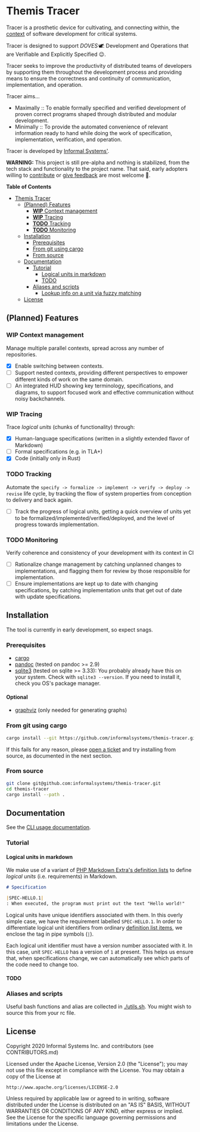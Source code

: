 # Themis Tracer

Tracer is a prosthetic device for cultivating, and connecting within, the
[context](./specs/terminology.md#CONTEXT.1) of software development for
critical systems.

Tracer is designed to support _DOVES:dove:_: Development and Operations that are
Verifiable and Explicitly Specified 😉.

Tracer seeks to improve the productivity of distributed teams of developers by
supporting them throughout the development process and providing means to ensure
the correctness and continuity of communication, implementation, and operation.

Tracer aims...

- Maximally :: To enable formally specified and verified development of proven
  correct programs shaped through distributed and modular development.
- Minimally :: To provide the automated convenience of relevant information
  ready to hand while doing the work of specification, implementation,
  verification, and operation.

Tracer is developed by [Informal Systems'][informal].

**WARNING:** This project is still pre-alpha and nothing is stabilized,
from the tech stack and functionality to the project name. That said, early
adopters willing to [contribute](./CONTRIBUTING.md) or [give
feedback](https://github.com/informalsystems/themis-tracer/issues/new) are most
welcome 🙂.

<!-- markdown-toc start - Don't edit this section. Run M-x markdown-toc-refresh-toc -->

**Table of Contents**

- [Themis Tracer](#themis-tracer)
  - [(Planned) Features](#planned-features)
    - [**WIP** Context management](#wip-context-management)
    - [**WIP** Tracing](#wip-tracing)
    - [**TODO** Tracking](#todo-tracking)
    - [**TODO** Monitoring](#todo-monitoring)
  - [Installation](#installation)
    - [Prerequisites](#prerequisites)
    - [From git using cargo](#from-git-using-cargo)
    - [From source](#from-source)
  - [Documentation](#documentation)
    - [Tutorial](#tutorial)
      - [Logical units in markdown](#logical-units-in-markdown)
      - [TODO](#todo)
    - [Aliases and scripts](#aliases-and-scripts)
      - [Lookup info on a unit via fuzzy matching](#lookup-info-on-a-unit-via-fuzzy-matching)
  - [License](#license)

<!-- markdown-toc end -->

## (Planned) Features

### **WIP** Context management

Manage multiple parallel contexts, spread across any number of repositories.

- [x] Enable switching between contexts.
- [ ] Support nested contexts, providing different perspectives to empower
      different kinds of work on the same domain.
- [ ] An integrated HUD showing key terminology, specifications, and diagrams,
      to support focused work and effective communication without noisy
      backchannels.

### **WIP** Tracing

Trace _logical units_ (chunks of functionality) through:

- [x] Human-language specifications (written in a slightly extended flavor of
      Markdown)
- [ ] Formal specifications (e.g. in TLA+)
- [x] Code (initially only in Rust)

### **TODO** Tracking

Automate the `specify -> formalize -> implement -> verify -> deploy -> revise`
life cycle, by tracking the flow of system properties from conception to
delivery and back again.

- [ ] Track the progress of logical units, getting a quick overview of
      units yet to be formalized/implemented/verified/deployed, and the level of
      progress towards implementation.

### **TODO** Monitoring

Verify coherence and consistency of your development with its context in CI

- [ ] Rationalize change management by catching unplanned changes to
      implementations, and flagging them for review by those responsible for
      implementation.
- [ ] Ensure implementations are kept up to date with changing specifications,
      by catching implementation units that get out of date with update
      specifications.

## Installation

The tool is currently in early development, so expect snags.

### Prerequisites

- [cargo](https://doc.rust-lang.org/book/ch01-01-installation.html#installation)
- [pandoc](https://pandoc.org/installing.html) (tested on pandoc >= 2.9)
- [sqlite3](https://www.sqlite.org/index.html) (tested on sqlite >= 3.33): You
  probably already have this on your system. Check with `sqlite3 --version`. If
  you need to install it, check you OS's package manager.

#### Optional

- [graphviz](https://graphviz.org/download/) (only needed for generating graphs)

### From git using cargo

```sh
cargo install --git https://github.com/informalsystems/themis-tracer.git
```

If this fails for any reason, please [open a
ticket](https://github.com/informalsystems/themis-tracer/issues/new) and try
installing from source, as documented in the next section.

### From source

```sh
git clone git@github.com:informalsystems/themis-tracer.git
cd themis-tracer
cargo install --path .
```

## Documentation

See the [CLI usage documentation](./tests/usage.md).

### Tutorial

#### Logical units in markdown

We make use of a variant of [PHP Markdown Extra's definition
lists][phpme-deflist] to define _logical units_ (i.e. requirements) in Markdown.

```markdown
# Specification

|SPEC-HELLO.1|
: When executed, the program must print out the text "Hello world!"
```

Logical units have unique identifiers associated with them. In this overly
simple case, we have the requirement labelled `SPEC-HELLO.1`. In order to
differentiate logical unit identifiers from ordinary [definition list
items][phpme-deflist], we enclose the tag in pipe symbols (`|`).

Each logical unit identifier must have a version number associated with it. In
this case, unit `SPEC-HELLO` has a version of `1` at present. This helps us
ensure that, when specifications change, we can automatically see which parts of
the code need to change too.

#### TODO

### Aliases and scripts

Useful bash functions and alias are collected in [./utils.sh](./utils.sh). You
might wish to source this from your rc file.

## License

Copyright 2020 Informal Systems Inc. and contributors (see CONTRIBUTORS.md)

Licensed under the Apache License, Version 2.0 (the "License");
you may not use this file except in compliance with the License.
You may obtain a copy of the License at

    http://www.apache.org/licenses/LICENSE-2.0

Unless required by applicable law or agreed to in writing, software
distributed under the License is distributed on an "AS IS" BASIS,
WITHOUT WARRANTIES OR CONDITIONS OF ANY KIND, either express or implied.
See the License for the specific language governing permissions and
limitations under the License.

[informal]: https://informal.systems/
[rust]: https://www.rust-lang.org/
[phpme-deflist]: https://michelf.ca/projects/php-markdown/extra/#def-list
[dhall]: https://dhall-lang.org/
